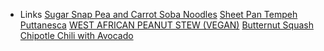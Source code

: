 - Links
[Sugar Snap Pea and Carrot Soba Noodles](https://cookieandkate.com/sugar-snap-pea-and-carrot-soba-noodles/)
[Sheet Pan Tempeh Puttanesca](https://www.plantbasedcooking.com/recipe/sheet-pan-tempeh-puttanesca/)
[WEST AFRICAN PEANUT STEW (VEGAN)](https://simple-veganista.com/west-african-peanut-stew/)
[Butternut Squash Chipotle Chili with Avocado](https://cookieandkate.com/butternut-squash-chipotle-chili-with-avocado/)